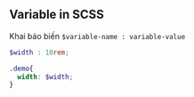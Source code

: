 ## Variable in SCSS

Khai báo biến `$variable-name : variable-value`

```scss
$width : 10rem;

.demo{
  width: $width;  
}
```

